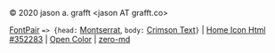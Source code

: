 &copy; 2020 jason a. grafft \<jason AT grafft.co\>

[FontPair][fontpair] `=> {head:` [Montserrat][montserrat], `body:` [Crimson Text][crimsontext]`}` | [Home Icon Html #352283][homeicon] | [Open Color][open-color] | [zero-md][zero-md]

[crimsontext]: https://fonts.google.com/specimen/Crimson+Text
[fontpair]: https://fontpair.co/
[homeicon]: https://icon-library.net/icon/home-icon-html-13.html
[montserrat]: https://fonts.google.com/specimen/Montserrat
[open-color]: https://yeun.github.io/open-color/
[zero-md]: https://zerodevx.github.io/zero-md/
